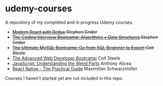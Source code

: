 # udemy-courses
A repository of my completed and in progress Udemy courses.

  * ~~[Modern React with Redux](https://www.udemy.com/react-redux/learn/v4/overview) Stephen Grider~~
  * ~~[The Coding Interview Bootcamp: Algorithms + Data Structures](https://www.udemy.com/coding-interview-bootcamp-algorithms-and-data-structure/learn/v4/overview) Stephen Grider~~
  * ~~[The Ultimate MySQL Bootcamp: Go from SQL Beginner to Expert](https://www.udemy.com/the-ultimate-mysql-bootcamp-go-from-sql-beginner-to-expert/learn/v4/overview) Colt Steele~~
  * [The Advanced Web Developer Bootcamp](https://www.udemy.com/the-advanced-web-developer-bootcamp/learn/v4/overview) Colt Steele
  * [JavaScript: Understanding the Weird Parts](https://www.udemy.com/understand-javascript/learn/v4/overview) Anthony Alicea
  * [React Native - The Practical Guide](https://www.udemy.com/react-native-the-practical-guide/learn/v4/overview) Maximilian Schwarzmüller

  Courses I haven't started yet are not included in this repo.
